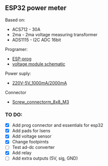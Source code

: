 ## ESP32 power meter

Based on:
* ACS712 - 30A
* 2ma - 2ma voltage measuring transformer
* ADS1115 - I2C ADC 16bit

Programer:
* [ESP-prog](https://docs.espressif.com/projects/esp-iot-solution/en/latest/hw-reference/ESP-Prog_guide.html)
* [voltage module schematic](https://diyprojectslab.com/zmpt101b-voltage-sensor-module-with-arduino/)

Power suply:
* [220V-5V_1000mA/2000mA](https://pl.aliexpress.com/item/1005005029575292.html?spm=a2g0o.order_list.order_list_main.40.53561c24AgBVnU&gatewayAdapt=glo2pol)

Connector
* [Screw_connectorm_8x8_M3](https://pl.aliexpress.com/item/1005007060857910.html?spm=a2g0o.detail.0.0.38d7AUSVAUSVAv&mp=1&_gl=1*10grcc4*_gcl_aw*R0NMLjE3Mjgy)

### TO DO:

- [x] Add prog connector and essentials for esp32
- [x] Add pads for Isens
- [x] Add voltage sensor
- [x] Change footpirnts
- [ ] Test ad-dc converter
- [x] Add relay
- [ ] Add extra outputs (5V, sig, GND)
